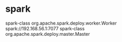 # spark
spark-class org.apache.spark.deploy.worker.Worker spark://192.168.56.1:7077
spark-class org.apache.spark.deploy.master.Master
